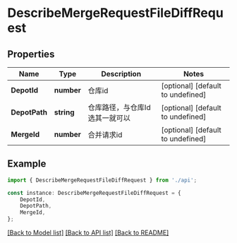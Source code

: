 # DescribeMergeRequestFileDiffRequest


## Properties

Name | Type | Description | Notes
------------ | ------------- | ------------- | -------------
**DepotId** | **number** | 仓库id | [optional] [default to undefined]
**DepotPath** | **string** | 仓库路径，与仓库Id选其一就可以 | [optional] [default to undefined]
**MergeId** | **number** | 合并请求id | [optional] [default to undefined]

## Example

```typescript
import { DescribeMergeRequestFileDiffRequest } from './api';

const instance: DescribeMergeRequestFileDiffRequest = {
    DepotId,
    DepotPath,
    MergeId,
};
```

[[Back to Model list]](../README.md#documentation-for-models) [[Back to API list]](../README.md#documentation-for-api-endpoints) [[Back to README]](../README.md)
